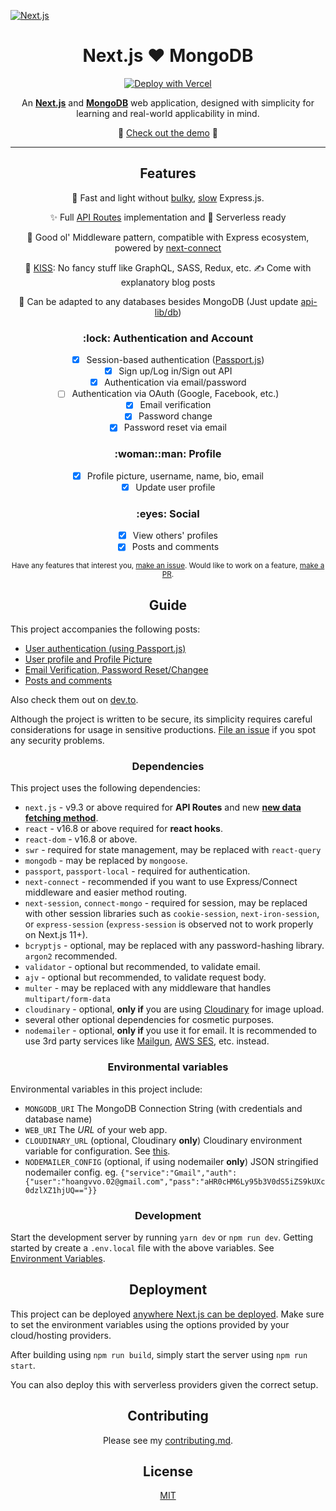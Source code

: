 [![Next.js](https://assets.zeit.co/image/upload/v1538361091/repositories/next-js/next-js.png)](https://nextjs.org)

<h1 align="center">Next.js ❤️ MongoDB</h1>

<div align="center">
  
[![Deploy with Vercel](https://vercel.com/button)](https://vercel.com/new/clone?repository-url=https%3A%2F%2Fgithub.com%2Fhoangvvo%2Fnextjs-mongodb-app&env=MONGODB_URI,CLOUDINARY_URL,NODEMAILER_CONFIG,WEB_URI&envDescription=Environment%20Variables&envLink=https%3A%2F%2Fgithub.com%2Fhoangvvo%2Fnextjs-mongodb-app%23environmental-variables&demo-title=nextjs-mongodb-app%20demo&demo-description=A%20demo%20deployed%20on%20Vercel&demo-url=https%3A%2F%2Fnextjs-mongodb.vercel.app%2F)

An [**Next.js**](https://github.com/zeit/next.js/) and [**MongoDB**](https://www.mongodb.com/) web application, designed with simplicity for learning and real-world applicability in mind.

:rocket: [Check out the demo](https://nextjs-mongodb.vercel.app/) :rocket:

</div>


-----



<h2 align="center">Features</h2>

<div align="center">

🐇 Fast and light without [bulky](https://bundlephobia.com/result?p=express@4.17.1), [slow](https://github.com/fastify/benchmarks#benchmarks) Express.js.

✨ Full [API Routes](https://nextjs.org/blog/next-9#api-routes) implementation and 👻 Serverless ready

🤠 Good ol' Middleware pattern, compatible with Express ecosystem, powered by [next-connect](https://github.com/hoangvvo/next-connect)

💋 [KISS](https://en.wikipedia.org/wiki/KISS_principle): No fancy stuff like GraphQL, SASS, Redux, etc.
✍️ Come with explanatory blog posts

📙 Can be adapted to any databases besides MongoDB (Just update [api-lib/db](api-lib/db))

</div>

<h3 align="center">:lock: Authentication and Account</h3>

<div align="center">

- [x] Session-based authentication ([Passport.js](https://github.com/jaredhanson/passport))
- [x] Sign up/Log in/Sign out API
- [x] Authentication via email/password
- [ ] Authentication via OAuth (Google, Facebook, etc.)
- [x] Email verification
- [x] Password change
- [x] Password reset via email

</div>

<h3 align="center">:woman::man: Profile</h3>

<div align="center">

- [x] Profile picture, username, name, bio, email
- [x] Update user profile

</div>

<h3 align="center">:eyes: Social</h3>

<div align="center">

- [x] View others' profiles
- [x] Posts and comments

</div>

<div align="center">
  
<sup>Have any features that interest you, [make an issue](https://github.com/hoangvvo/nextjs-mongodb-app/issues). Would like to work on a feature, [make a PR](https://github.com/hoangvvo/nextjs-mongodb-app/pulls).<sup>
  
</div>

<h2 align="center">Guide</h2>

This project accompanies the following posts:

- [User authentication (using Passport.js)](https://hoangvvo.com/blog/next-js-and-mongodb-app-1)
- [User profile and Profile Picture](https://hoangvvo.com/blog/next-js-and-mongodb-app-2)
- [Email Verification, Password Reset/Changee](https://hoangvvo.com/blog/next-js-and-mongodb-app-3)
- [Posts and comments](https://hoangvvo.com/blog/next-js-and-mongodb-app-4)

Also check them out on [dev.to](https://dev.to/hoangvvo).

Although the project is written to be secure, its simplicity requires careful considerations for usage in sensitive productions. [File an issue](https://github.com/hoangvvo/nextjs-mongodb-app/issues/new/choose) if you spot any security problems.

<h3 align="center">Dependencies</h3>

This project uses the following dependencies:

- `next.js` - v9.3 or above required for **API Routes** and new [**new data fetching method**](https://nextjs.org/docs/basic-features/data-fetching#getserversideprops-server-side-rendering).
- `react` - v16.8 or above required for **react hooks**.
- `react-dom` - v16.8 or above.
- `swr` - required for state management, may be replaced with `react-query`
- `mongodb` - may be replaced by `mongoose`.
- `passport`, `passport-local` - required for authentication.
- `next-connect` - recommended if you want to use Express/Connect middleware and easier method routing.
- `next-session`, `connect-mongo` - required for session, may be replaced with other session libraries such as `cookie-session`, `next-iron-session`, or `express-session` (`express-session` is observed not to work properly on Next.js 11+).
- `bcryptjs` - optional, may be replaced with any password-hashing library. `argon2` recommended.
- `validator` - optional but recommended, to validate email.
- `ajv` - optional but recommended, to validate request body.
- `multer` - may be replaced with any middleware that handles `multipart/form-data`
- `cloudinary` - optional, **only if** you are using [Cloudinary](https://cloudinary.com) for image upload.
- several other optional dependencies for cosmetic purposes.
- `nodemailer` - optional, **only if** you use it for email. It is recommended to use 3rd party services like [Mailgun](https://www.mailgun.com/), [AWS SES](https://aws.amazon.com/ses/), etc. instead.

<h3 align="center">Environmental variables</h3>

Environmental variables in this project include:

- `MONGODB_URI` The MongoDB Connection String (with credentials and database name)
- `WEB_URI` The _URL_ of your web app.
- `CLOUDINARY_URL` (optional, Cloudinary **only**) Cloudinary environment variable for configuration. See [this](https://cloudinary.com/documentation/node_integration#configuration).
- `NODEMAILER_CONFIG` (optional, if using nodemailer **only**) JSON stringified nodemailer config. eg. `{"service":"Gmail","auth":{"user":"hoangvvo.02@gmail.com","pass":"aHR0cHM6Ly95b3V0dS5iZS9kUXc0dzlXZ1hjUQ=="}}`

<h3 align="center">Development</h3>

Start the development server by running `yarn dev` or `npm run dev`. Getting started by create a `.env.local` file with the above variables. See [Environment Variables](https://nextjs.org/docs/basic-features/environment-variables).

<h2 align="center">Deployment</h2>

This project can be deployed [anywhere Next.js can be deployed](https://nextjs.org/docs/deployment). Make sure to set the environment variables using the options provided by your cloud/hosting providers.

After building using `npm run build`, simply start the server using `npm run start`.

You can also deploy this with serverless providers given the correct setup.

<h2 align="center">Contributing</h2>

<div align="center">
  
Please see my [contributing.md](CONTRIBUTING.md).

</div>

<h2 align="center">
  License
</h2>

<div align="center">
  
  [MIT](LICENSE)
  
</div>
